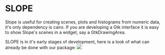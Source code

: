 SLOPE
=====

Slope is useful for creating scenes, plots and histograms from numeric
data, it's only dependency is cairo. If you are developing a Gtk interface
it is easy to show Slope's scenes in a widget, say a GtkDrawingArea.

SLOPE is in it's early stages of development, here is a look of what can
already be done with our package:
![](https://github.com/exocode/slope/blob/master/figure.png)
